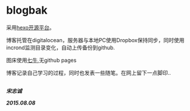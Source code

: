 # blogbak


采用[hexo开源平台](https://github.com/hexojs/hexo)。

博客托管在digitalocean，服务器与本地PC使用Dropbox保持同步，同时使用incrond监测目录变化，自动上传备份到github.

图床使用[七牛](http://www.qiniu.com/),无github pages

博客记录自己学习的过程，同时也发表一些随笔。在网上留下一点脚印..

## 
***宋志诚***

***2015.08.08***
